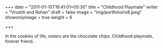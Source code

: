 +++
date = "2011-01-10T19:41:01+05:30"
title = "Childhood Playmate"
writer = "Vrushti and Rohan"
draft = false
image = "img/portfolio/ro8.jpeg"
showonlyimage = true
weight = 6

+++

In the cookies of life, sisters are the chocolate chips. Childhood playmate, forever friend.







<!--more-->



